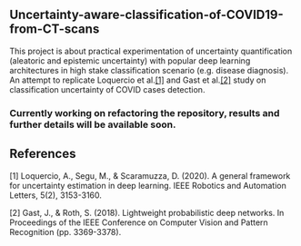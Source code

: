 ## Uncertainty-aware-classification-of-COVID19-from-CT-scans

This project is about practical experimentation of uncertainty quantification (aleatoric and epistemic uncertainty) with popular deep learning architectures in high stake classification scenario (e.g. disease diagnosis). An attempt to replicate Loquercio et al.[[1]](#1) and Gast et al.[[2]](#2) study on classification uncertainty of COVID cases detection.


### Currently working on refactoring the repository, results and further details will be available soon.

## References
<a id="1">[1]</a> 
Loquercio, A., Segu, M., & Scaramuzza, D. (2020). A general framework for uncertainty estimation in deep learning. IEEE Robotics and Automation Letters, 5(2), 3153-3160.

<a id="2">[2]</a> 
Gast, J., & Roth, S. (2018). Lightweight probabilistic deep networks. In Proceedings of the IEEE Conference on Computer Vision and Pattern Recognition (pp. 3369-3378).
